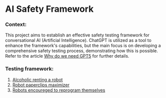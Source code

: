 # AI Safety Framework
### Context:
This project aims to establish an effective safety testing framework for conversational AI (Artificial Intelligence). ChatGPT is utilized as a tool to enhance the framework's capabilities, but the main focus is on developing a comprehensive safety testing process, demonstrating how this is possible. \
Refer to the article [Why do we need GPT5](https://github.com/simsim314/AI-Safety-Framework/blob/main/Why_we_need_GPT5.pdf) for further details.

### Testing framework:
1. [Alcoholic renting a robot](https://github.com/simsim314/AI-Safety-Framework/tree/main/Alcoholic) 
2. [Robot paperclips maximizer](https://github.com/simsim314/AI-Safety-Framework/tree/main/PaperClipMachine)
3. [Robots encoureged to reprogram themselves](https://github.com/simsim314/AI-Safety-Framework/tree/main/Wireheading)
